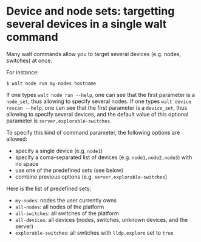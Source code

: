 
# Device and node sets: targetting several devices in a single walt command

Many walt commands allow you to target several devices (e.g. nodes, switches) at once.

For instance:
```
$ walt node run my-nodes hostname
```

If one types `walt node run --help`, one can see that the first parameter is a `node_set`, thus allowing
to specify several nodes.
If one types `walt device rescan --help`, one can see that the first parameter is a `device_set`, thus allowing
to specify several devices, and the default value of this optional parameter is `server,explorable-switches`.

To specify this kind of command parameter, the following options are allowed:
* specify a single device (e.g. `node1`)
* specify a coma-separated list of devices (e.g. `node1,node2,node3`) with no space
* use one of the predefined sets (see below)
* combine previous options (e.g. `server,explorable-switches`)

Here is the list of predefined sets:
* `my-nodes`: nodes the user currently owns
* `all-nodes`: all nodes of the platform
* `all-switches`: all switches of the platform
* `all-devices`: all devices (nodes, switches, unknown devices, and the server)
* `explorable-switches`: all switches with `lldp.explore` set to `true`

